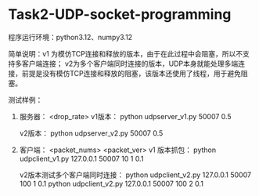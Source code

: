 # Task2-UDP-socket-programming
程序运行环境：python3.12、numpy3.12

简单说明：v1 为模仿TCP连接和释放的版本，由于在此过程中会阻塞，所以不支持多客户端连接；
	 v2为多个客户端同时连接的版本，UDP本身就能处理多端连接，前提是没有模仿TCP连接和释放的阻塞，该版本还使用了线程，用于避免阻塞。

测试样例：

1. 服务器：<serverPort> <drop_rate>
    v1版本：
    python udpserver_v1.py 50007 0.5

    v2版本：
    python udpserver_v2.py 50007 0.5

2. 客户端：<serverIP> <serverPort> <packet_nums> <packet_ver> <timeout>
    v1 版本抓包：
    python udpclient_v1.py 127.0.0.1 50007 10 1 0.1

    v2版本测试多个客户端同时连接：
    python udpclient_v2.py 127.0.0.1 50007 100 1 0.1
    python udpclient_v2.py 127.0.0.1 50007 100 2 0.1

   

